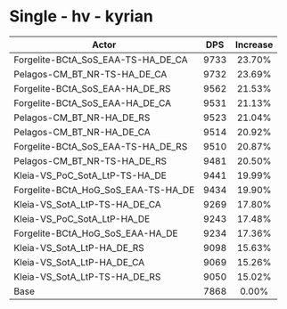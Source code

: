 # Single - hv - kyrian
| Actor | DPS | Increase |
|---|:---:|:---:|
|Forgelite-BCtA_SoS_EAA-TS-HA_DE_CA|9733|23.70%|
|Pelagos-CM_BT_NR-TS-HA_DE_CA|9732|23.69%|
|Forgelite-BCtA_SoS_EAA-HA_DE_RS|9562|21.53%|
|Forgelite-BCtA_SoS_EAA-HA_DE_CA|9531|21.13%|
|Pelagos-CM_BT_NR-HA_DE_RS|9523|21.04%|
|Pelagos-CM_BT_NR-HA_DE_CA|9514|20.92%|
|Forgelite-BCtA_SoS_EAA-TS-HA_DE_RS|9510|20.87%|
|Pelagos-CM_BT_NR-TS-HA_DE_RS|9481|20.50%|
|Kleia-VS_PoC_SotA_LtP-TS-HA_DE|9441|19.99%|
|Forgelite-BCtA_HoG_SoS_EAA-TS-HA_DE|9434|19.90%|
|Kleia-VS_SotA_LtP-TS-HA_DE_CA|9269|17.80%|
|Kleia-VS_PoC_SotA_LtP-HA_DE|9243|17.48%|
|Forgelite-BCtA_HoG_SoS_EAA-HA_DE|9234|17.36%|
|Kleia-VS_SotA_LtP-HA_DE_RS|9098|15.63%|
|Kleia-VS_SotA_LtP-HA_DE_CA|9069|15.26%|
|Kleia-VS_SotA_LtP-TS-HA_DE_RS|9050|15.02%|
|Base|7868|0.00%|
